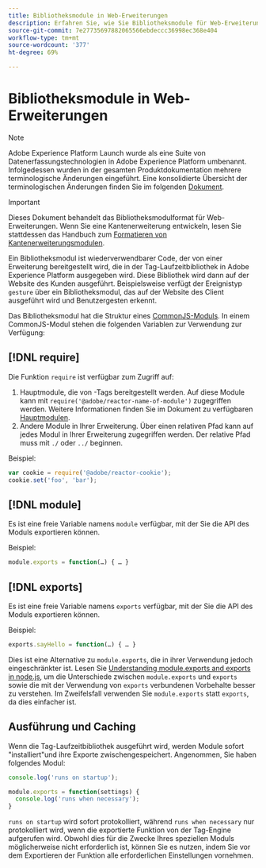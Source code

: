 ```yaml
---
title: Bibliotheksmodule in Web-Erweiterungen
description: Erfahren Sie, wie Sie Bibliotheksmodule für Web-Erweiterungen in Adobe Experience Platform formatieren.
source-git-commit: 7e27735697882065566ebdeccc36998ec368e404
workflow-type: tm+mt
source-wordcount: '377'
ht-degree: 69%

---
```


# Bibliotheksmodule in Web-Erweiterungen

>[!NOTE]
>
>Adobe Experience Platform Launch wurde als eine Suite von Datenerfassungstechnologien in Adobe Experience Platform umbenannt. Infolgedessen wurden in der gesamten Produktdokumentation mehrere terminologische Änderungen eingeführt. Eine konsolidierte Übersicht der terminologischen Änderungen finden Sie im folgenden [Dokument](../../term-updates.md).

>[!IMPORTANT]
>
>Dieses Dokument behandelt das Bibliotheksmodulformat für Web-Erweiterungen. Wenn Sie eine Kantenerweiterung entwickeln, lesen Sie stattdessen das Handbuch zum [Formatieren von Kantenerweiterungsmodulen](../edge/format.md).

Ein Bibliotheksmodul ist wiederverwendbarer Code, der von einer Erweiterung bereitgestellt wird, die in der Tag-Laufzeitbibliothek in Adobe Experience Platform ausgegeben wird. Diese Bibliothek wird dann auf der Website des Kunden ausgeführt. Beispielsweise verfügt der Ereignistyp `gesture` über ein Bibliotheksmodul, das auf der Website des Client ausgeführt wird und Benutzergesten erkennt.

Das Bibliotheksmodul hat die Struktur eines [CommonJS-Moduls](http://wiki.commonjs.org/wiki/Modules/1.1.1). In einem CommonJS-Modul stehen die folgenden Variablen zur Verwendung zur Verfügung:

## [!DNL require]

Die Funktion `require` ist verfügbar zum Zugriff auf:

1. Hauptmodule, die von -Tags bereitgestellt werden. Auf diese Module kann mit `require('@adobe/reactor-name-of-module')` zugegriffen werden. Weitere Informationen finden Sie im Dokument zu verfügbaren [Hauptmodulen](./core.md).
1. Andere Module in Ihrer Erweiterung. Über einen relativen Pfad kann auf jedes Modul in Ihrer Erweiterung zugegriffen werden. Der relative Pfad muss mit `./` oder `../` beginnen.

Beispiel:

```javascript
var cookie = require('@adobe/reactor-cookie');
cookie.set('foo', 'bar');
```

## [!DNL module]

Es ist eine freie Variable namens `module` verfügbar, mit der Sie die API des Moduls exportieren können.

Beispiel:

```javascript
module.exports = function(…) { … }
```

## [!DNL exports]

Es ist eine freie Variable namens `exports` verfügbar, mit der Sie die API des Moduls exportieren können.

Beispiel:

```javascript
exports.sayHello = function(…) { … }
```

Dies ist eine Alternative zu `module.exports`, die in ihrer Verwendung jedoch eingeschränkter ist. Lesen Sie [Understanding module.exports and exports in node.js](https://www.sitepoint.com/understanding-module-exports-exports-node-js/), um die Unterschiede zwischen `module.exports` und `exports` sowie die mit der Verwendung von `exports` verbundenen Vorbehalte besser zu verstehen. Im Zweifelsfall verwenden Sie `module.exports` statt `exports`, da dies einfacher ist.

## Ausführung und Caching

Wenn die Tag-Laufzeitbibliothek ausgeführt wird, werden Module sofort &quot;installiert&quot;und ihre Exporte zwischengespeichert. Angenommen, Sie haben folgendes Modul:

```javascript
console.log('runs on startup');

module.exports = function(settings) {
  console.log('runs when necessary');
}
```

`runs on startup` wird sofort protokolliert, während  `runs when necessary` nur protokolliert wird, wenn die exportierte Funktion von der Tag-Engine aufgerufen wird. Obwohl dies für die Zwecke Ihres speziellen Moduls möglicherweise nicht erforderlich ist, können Sie es nutzen, indem Sie vor dem Exportieren der Funktion alle erforderlichen Einstellungen vornehmen.
